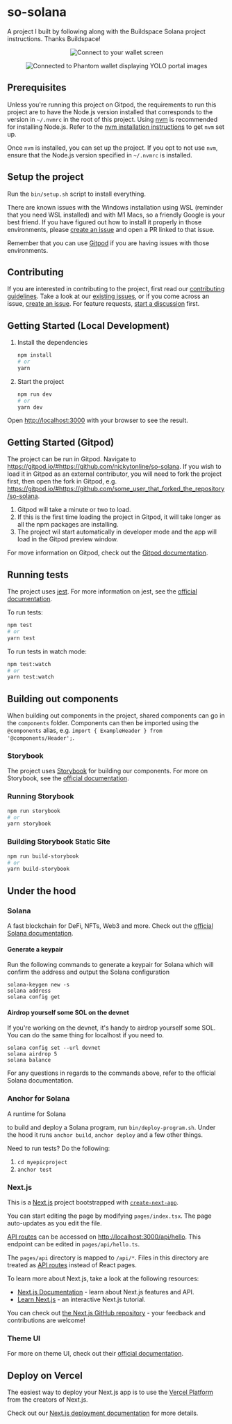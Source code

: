 # so-solana

A project I built by following along with the Buildspace Solana project
instructions. Thanks Buildspace!

<center>

![Connect to your wallet screen](wallet.png)

![Connected to Phantom wallet displaying YOLO portal images](gif-grid.png)

</center>

## Prerequisites

Unless you're running this project on Gitpod, the requirements to run this
project are to have the Node.js version installed that corresponds to the
version in `~/.nvmrc` in the root of this project. Using
[nvm](https://github.com/nvm-sh/nvm) is recommended for installing Node.js.
Refer to the
[nvm installation instructions](https://github.com/nvm-sh/nvm#installing-and-updating)
to get `nvm` set up.

Once `nvm` is installed, you can set up the project. If you opt to not use
`nvm`, ensure that the Node.js version specified in `~/.nvmrc` is installed.

## Setup the project

Run the `bin/setup.sh` script to install everything.

There are known issues with the Windows installation using WSL (reminder that
you need WSL installed) and with M1 Macs, so a friendly Google is your best
friend. If you have figured out how to install it properly in those
environments, please
[create an issue](https://github.com/nickytonline/so-solana/issues/new?assignees=&labels=&template=bug_report.md&title=)
and open a PR linked to that issue.

Remember that you can use [Gitpod](#getting-started-gitpod) if you are having
issues with those environments.

## Contributing

If you are interested in contributing to the project, first read our
[contributing guidelines](./CONTRIBUTING.md). Take a look at our
[existing issues](https://github.com/nickytonline/so-solana/issues), or if you
come across an issue,
[create an issue](https://github.com/nickytonline/so-solana/issues/new/choose).
For feature requests,
[start a discussion](https://github.com/nickytonline/so-solana/discussions)
first.

## Getting Started (Local Development)

1. Install the dependencies

   ```bash
   npm install
   # or
   yarn
   ```

1. Start the project

   ```bash
   npm run dev
   # or
   yarn dev
   ```

Open [http://localhost:3000](http://localhost:3000) with your browser to see the
result.

## Getting Started (Gitpod)

The project can be run in Gitpod. Navigate to
https://gitpod.io/#https://github.com/nickytonline/so-solana. If you wish to
load it in Gitpod as an external contributor, you will need to fork the project
first, then open the fork in Gitpod, e.g.
https://gitpod.io/#https://github.com/some_user_that_forked_the_repository/so-solana.

1. Gitpod will take a minute or two to load.
1. If this is the first time loading the project in Gitpod, it will take longer
   as all the npm packages are installing.
1. The project wil start automatically in developer mode and the app will load
   in the Gitpod preview window.

For move information on Gitpod, check out the
[Gitpod documentation](https://www.gitpod.io/docs/).

## Running tests

The project uses [jest](https://jestjs.io). For more information on jest, see
the [official documentation](https://jestjs.io/docs/getting-started).

To run tests:

```bash
npm test
# or
yarn test
```

To run tests in watch mode:

```bash
npm test:watch
# or
yarn test:watch
```

## Building out components

When building out components in the project, shared components can go in the
`components` folder. Components can then be imported using the `@components`
alias, e.g. `import { ExampleHeader } from '@components/Header';`.

### Storybook

The project uses [Storybook](https://storybook.js.org) for building our
components. For more on Storybook, see the
[official documentation](https://storybook.js.org/docs/react).

### Running Storybook

```bash
npm run storybook
# or
yarn storybook
```

### Building Storybook Static Site

```bash
npm run build-storybook
# or
yarn build-storybook
```

## Under the hood

### Solana

A fast blockchain for DeFi, NFTs, Web3 and more. Check out the
[official Solana documentation](https://solana.com/developers).

#### Generate a keypair

Run the following commands to generate a keypair for Solana which will confirm
the address and output the Solana configuration

```
solana-keygen new -s
solana address
solana config get
```

#### Airdrop yourself some SOL on the devnet

If you're working on the devnet, it's handy to airdrop yourself some SOL. You
can do the same thing for localhost if you need to.

```
solana config set --url devnet
solana airdrop 5
solana balance
```

For any questions in regards to the commands above, refer to the official Solana
documentation.

### Anchor for Solana

A runtime for Solana

to build and deploy a Solana program, run `bin/deploy-program.sh`. Under the
hood it runs `anchor build`, `anchor deploy` and a few other things.

Need to run tests? Do the following:

1. `cd myepicproject`
1. `anchor test`

### Next.js

This is a [Next.js](https://nextjs.org/) project bootstrapped with
[`create-next-app`](https://github.com/vercel/next.js/tree/canary/packages/create-next-app).

You can start editing the page by modifying `pages/index.tsx`. The page
auto-updates as you edit the file.

[API routes](https://nextjs.org/docs/api-routes/introduction) can be accessed on
[http://localhost:3000/api/hello](http://localhost:3000/api/hello). This
endpoint can be edited in `pages/api/hello.ts`.

The `pages/api` directory is mapped to `/api/*`. Files in this directory are
treated as [API routes](https://nextjs.org/docs/api-routes/introduction) instead
of React pages.

To learn more about Next.js, take a look at the following resources:

- [Next.js Documentation](https://nextjs.org/docs) - learn about Next.js
  features and API.
- [Learn Next.js](https://nextjs.org/learn) - an interactive Next.js tutorial.

You can check out
[the Next.js GitHub repository](https://github.com/vercel/next.js/) - your
feedback and contributions are welcome!

### Theme UI

For more on theme UI, check out their
[official documentation](https://theme-ui.com/getting-started).

## Deploy on Vercel

The easiest way to deploy your Next.js app is to use the
[Vercel Platform](https://vercel.com/new?utm_medium=default-template&filter=next.js&utm_source=create-next-app&utm_campaign=create-next-app-readme)
from the creators of Next.js.

Check out our
[Next.js deployment documentation](https://nextjs.org/docs/deployment) for more
details.
